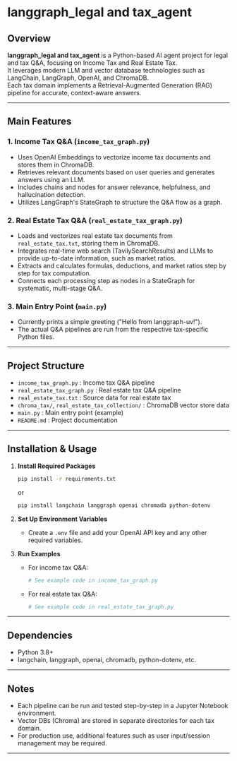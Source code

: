 # langgraph_legal and tax_agent

## Overview

**langgraph_legal and tax_agent** is a Python-based AI agent project for legal and tax Q&A, focusing on Income Tax and Real Estate Tax.  
It leverages modern LLM and vector database technologies such as LangChain, LangGraph, OpenAI, and ChromaDB.  
Each tax domain implements a Retrieval-Augmented Generation (RAG) pipeline for accurate, context-aware answers.

---

## Main Features

### 1. Income Tax Q&A (`income_tax_graph.py`)
- Uses OpenAI Embeddings to vectorize income tax documents and stores them in ChromaDB.
- Retrieves relevant documents based on user queries and generates answers using an LLM.
- Includes chains and nodes for answer relevance, helpfulness, and hallucination detection.
- Utilizes LangGraph's StateGraph to structure the Q&A flow as a graph.

### 2. Real Estate Tax Q&A (`real_estate_tax_graph.py`)
- Loads and vectorizes real estate tax documents from `real_estate_tax.txt`, storing them in ChromaDB.
- Integrates real-time web search (TavilySearchResults) and LLMs to provide up-to-date information, such as market ratios.
- Extracts and calculates formulas, deductions, and market ratios step by step for tax computation.
- Connects each processing step as nodes in a StateGraph for systematic, multi-stage Q&A.

### 3. Main Entry Point (`main.py`)
- Currently prints a simple greeting ("Hello from langgraph-uv!").
- The actual Q&A pipelines are run from the respective tax-specific Python files.

---

## Project Structure

- `income_tax_graph.py` : Income tax Q&A pipeline
- `real_estate_tax_graph.py` : Real estate tax Q&A pipeline
- `real_estate_tax.txt` : Source data for real estate tax
- `chroma_tax/`, `real_estate_tax_collection/` : ChromaDB vector store data
- `main.py` : Main entry point (example)
- `README.md` : Project documentation

---

## Installation & Usage

1. **Install Required Packages**
   ```bash
   pip install -r requirements.txt
   ```
   or
   ```bash
   pip install langchain langgraph openai chromadb python-dotenv
   ```

2. **Set Up Environment Variables**
   - Create a `.env` file and add your OpenAI API key and any other required variables.

3. **Run Examples**
   - For income tax Q&A:
     ```python
     # See example code in income_tax_graph.py
     ```
   - For real estate tax Q&A:
     ```python
     # See example code in real_estate_tax_graph.py
     ```

---

## Dependencies

- Python 3.8+
- langchain, langgraph, openai, chromadb, python-dotenv, etc.

---

## Notes

- Each pipeline can be run and tested step-by-step in a Jupyter Notebook environment.
- Vector DBs (Chroma) are stored in separate directories for each tax domain.
- For production use, additional features such as user input/session management may be required.

---
